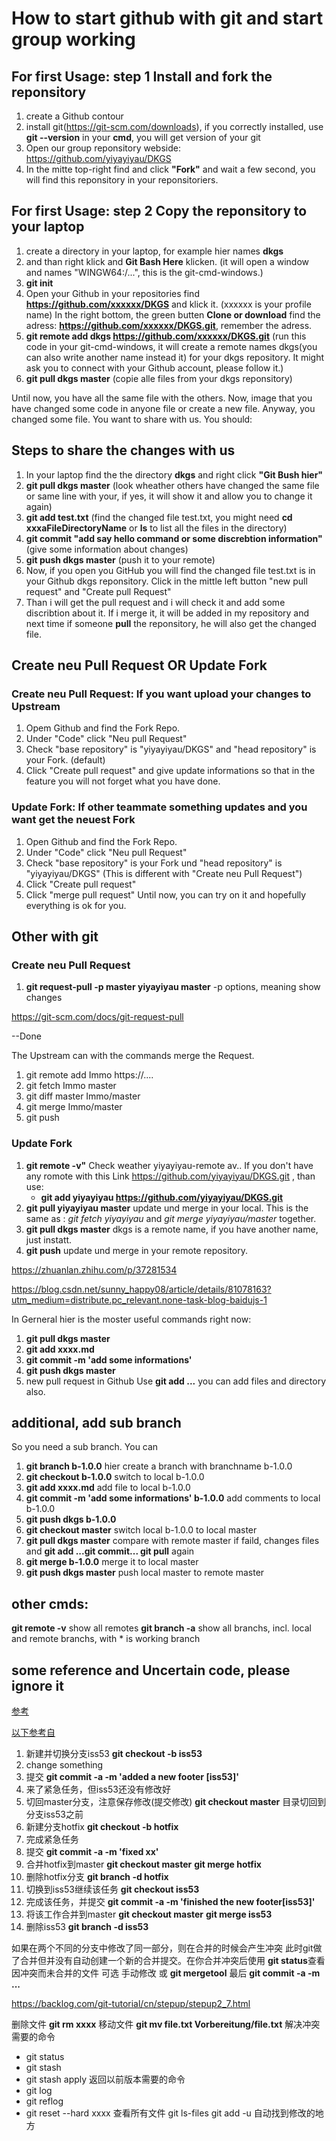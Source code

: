 # How to start github with git and start group working

## For first Usage: step 1 Install and fork the reponsitory

1. create a Github contour
2. install git(https://git-scm.com/downloads), if you correctly installed, use **git --version** in your **cmd**, you will get version 		of your git
3. Open our group reponsitory webside:  https://github.com/yiyayiyau/DKGS
4. In the mitte top-right find and click **"Fork"** and wait a few second, you will find this reponsitory in your reponsitoriers.

## For first Usage: step 2 Copy the reponsitory to your laptop

1. create a directory in your laptop, for example hier names **dkgs**
2. and than right klick and **Git Bash Here** klicken. (it will open a window and names "WINGW64:/...", this is the git-cmd-windows.)
3. **git init** 
4. Open your Github in your repositories find **https://github.com/xxxxxx/DKGS** and klick it. (xxxxxx is your profile name) In the right bottom, the green butten 	**Clone or download** find the adress: **https://github.com/xxxxxx/DKGS.git**, remember the adress.
5. **git remote add dkgs https://github.com/xxxxxx/DKGS.git** (run this code in your git-cmd-windows, it will create a remote names 	dkgs(you can also write another name instead it) for your dkgs repository. It might ask you to connect with your Github account, 	please follow it.)
6. **git pull dkgs master** (copie alle files from your dkgs reponsitory)

Until now, you have all the same file with the others. Now, image that you have changed some code in anyone file or create a new file. Anyway, you changed some file. You want to share with us. You should:

## Steps to share the changes with us

1. In your laptop find the the directory **dkgs** and right click **"Git Bush hier"**
2. **git pull dkgs master** (look wheather others have changed the same file or same line with your, if yes, it will show it and allow 		you to change it again)
2. **git add test.txt** (find the changed file test.txt, you might need **cd xxxaFileDirectoryName** or **ls** to list all the files 	in the directory)
3. **git commit "add say hello command or some discrebtion information"** (give some information about changes)
4. **git push dkgs master** (push it to your remote)
5. Now, if you open you GitHub you will find the changed file test.txt is in your Github dkgs reponsitory. Click in the mittle left 	button "new pull request" and "Create pull Request"
6. Than i will get the pull request and i will check it and add some discribtion about it. If i merge it, it will be added in my 		repository and next time if someone **pull** the reponsitory, he will also get the changed file.

## Create neu Pull Request OR Update Fork 
### Create neu Pull Request: If you want upload your changes to Upstream
1. Opem Github and find the Fork Repo.
2. Under "Code" click "Neu pull Request"
3. Check "base repository" is "yiyayiyau/DKGS" and "head repository" is your Fork. (default)
4. Click "Create pull request" and give update informations so that in the feature you will not forget what you have done.


### Update Fork: If other teammate something updates and you want get the neuest Fork
1. Open Github and find the Fork Repo.
2. Under "Code" click "Neu pull Request"
3. Check "base repository" is your Fork und "head repository" is "yiyayiyau/DKGS" (This is different with "Create neu Pull Request")
4. Click "Create pull request"
5. Click "merge pull request"
Until now, you can try on it and hopefully everything is ok for you.

## Other with git 
### Create neu Pull Request
1. **git request-pull -p master yiyayiyau master** -p options, meaning show changes

https://git-scm.com/docs/git-request-pull

--Done

The Upstream can with the commands merge the Request.
1. git remote add Immo https://....
2. git fetch Immo master
3. git diff master Immo/master
4. git merge Immo/master
5. git push

### Update Fork
1. **git remote -v"** Check weather yiyayiyau-remote av..
If you don't have any romote with this Link https://github.com/yiyayiyau/DKGS.git , than use:
	* **git add yiyayiyau https://github.com/yiyayiyau/DKGS.git** 
2. **git pull yiyayiyau master** update und merge in your local. This is the same as : *git fetch yiyayiyau*  and  *git merge yiyayiyau/master* together.
3. **git pull dkgs master** dkgs is a remote name, if you have another name, just instatt. 
4. **git push** update und merge in your remote repository.



https://zhuanlan.zhihu.com/p/37281534

https://blog.csdn.net/sunny_happy08/article/details/81078163?utm_medium=distribute.pc_relevant.none-task-blog-baidujs-1

In Gerneral hier is the moster useful commands right now:
1. **git pull dkgs master**
2. **git add xxxx.md** 
3. **git commit -m 'add some informations'**
4. **git push dkgs master** 
5. new pull request in Github
Use **git add ...** you can add files and directory also.





## additional, add sub branch

So you need a sub branch. You can 
1. **git branch b-1.0.0** hier create a branch with branchname b-1.0.0
2. **git checkout b-1.0.0** switch to local b-1.0.0
3. **git add xxxx.md** add file to local b-1.0.0
4. **git commit -m 'add some informations' b-1.0.0** add comments to local b-1.0.0
5. **git push dkgs b-1.0.0** 
6. **git checkout master** switch local b-1.0.0 to local master
7. **git pull dkgs master** compare with remote master
	if faild, changes files and **git add ...git commit... git pull** again
8. **git merge b-1.0.0** merge it to local master
9. **git push dkgs master** push local master to remote master


## other cmds:
**git remote -v** show all remotes
**git branch -a** show all branchs, incl. local and remote branchs, with * is working branch

## some reference and Uncertain code, please ignore it 

[参考](https://segmentfault.com/q/1010000009549291)

[以下参考自](https://git-scm.com/book/zh/v2/Git-%E5%88%86%E6%94%AF-%E5%88%86%E6%94%AF%E7%9A%84%E6%96%B0%E5%BB%BA%E4%B8%8E%E5%90%88%E5%B9%B6)
1. 新建并切换分支iss53
	**git checkout -b iss53**
2. change something
3. 提交
	**git commit -a -m 'added a new footer [iss53]'**
4. 来了紧急任务，但iss53还没有修改好
5. 切回master分支，注意保存修改(提交修改)
	**git checkout master** 目录切回到分支iss53之前
6. 新建分支hotfix
	**git checkout -b hotfix**
7. 完成紧急任务
8. 提交
	**git commit -a -m 'fixed xx'**
9. 合并hotfix到master
	**git checkout master**
	**git merge hotfix**
10. 删除hotfix分支
	**git branch -d hotfix**
11. 切换到iss53继续该任务
	**git checkout iss53**
12. 完成该任务，并提交
	**git commit -a -m 'finished the new footer[iss53]'**
13. 将该工作合并到master
	**git checkout master**
	**git merge iss53**
14. 删除iss53
	**git branch -d iss53**

如果在两个不同的分支中修改了同一部分，则在合并的时候会产生冲突
	此时git做了合并但并没有自动创建一个新的合并提交。在你合并冲突后使用
	**git status**查看因冲突而未合并的文件
	可选 手动修改 或 **git mergetool**
	最后
	**git commit -a -m ...**

https://backlog.com/git-tutorial/cn/stepup/stepup2_7.html

删除文件 **git rm xxxx**
移动文件 **git mv file.txt Vorbereitung/file.txt**
解决冲突需要的命令 
* git status
* git stash
* git stash apply
返回以前版本需要的命令
* git log
* git reflog
* git reset --hard xxxx
查看所有文件
git ls-files
git add -u 自动找到修改的地方
